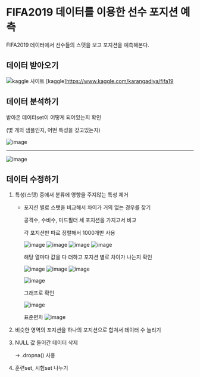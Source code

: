 # FIFA2019 데이터를 이용한 선수 포지션 예측
FIFA2019 데이터에서 선수들의 스탯을 보고 포지션을 예측해본다.

## 데이터 받아오기
![kaggle 사이트](https://user-images.githubusercontent.com/52282493/105815259-ffe8b880-5ff5-11eb-9906-d80f1dc06aba.png)
[kaggle]https://www.kaggle.com/karangadiya/fifa19

## 데이터 분석하기
받아온 데이터set이 어떻게 되어있는지 확인

(몇 개의 샘플인지, 어떤 특성을 갖고있는지)

![image](https://user-images.githubusercontent.com/52282493/105817851-881c8d00-5ff9-11eb-8e8d-7469c6f1f7cf.png)
***
![image](https://user-images.githubusercontent.com/52282493/105818075-cade6500-5ff9-11eb-80f3-d5b148ebc9bc.png)

## 데이터 수정하기
1. 특성(스탯) 중에서 분류에 영향을 주지않는 특성 제거

   * 포지션 별로 스탯을 비교해서 차이가 거의 없는 경우를 찾기
   
     공격수, 수비수, 미드필더 세 포지션을 가지고서 비교
     
     각 포지션만 따로 정렬해서 1000개만 사용
     
     ![image](https://user-images.githubusercontent.com/52282493/105831368-f5d0b500-6009-11eb-8428-cea60756c4a4.png)
     ![image](https://user-images.githubusercontent.com/52282493/105831548-303a5200-600a-11eb-9e19-278c66c9e0c0.png)
     ![image](https://user-images.githubusercontent.com/52282493/105831569-37616000-600a-11eb-9a52-811c96643ed9.png)
     ![image](https://user-images.githubusercontent.com/52282493/105831700-6677d180-600a-11eb-9d3c-b6b0b6e4344d.png)
     
     해당 열마다 값을 다 더하고 포지션 별로 차이가 나는지 확인
     
     ![image](https://user-images.githubusercontent.com/52282493/105831832-8effcb80-600a-11eb-845a-ad82e5dd91cc.png)
     ![image](https://user-images.githubusercontent.com/52282493/105831901-a343c880-600a-11eb-875a-cd1799b7c125.png)
     ![image](https://user-images.githubusercontent.com/52282493/105831924-aa6ad680-600a-11eb-8469-3140556d6f32.png)
     
     ![image](https://user-images.githubusercontent.com/52282493/105832120-e69e3700-600a-11eb-9b49-f1e28f7520e3.png)
     
     그래프로 확인
     
     
     ![image](https://user-images.githubusercontent.com/52282493/105856139-36d9c100-602c-11eb-828f-9729667dbf5e.png)

     표준편차
     ![image](https://user-images.githubusercontent.com/52282493/105856336-799b9900-602c-11eb-8462-1b709ac71fcb.png)
     
     
     
     
2. 비슷한 영역의 포지션을 하나의 포지션으로 합쳐서 데이터 수 늘리기

3. NULL 값 들어간 데이터 삭제

   →  .dropna() 사용
4. 훈련set, 시험set 나누기



